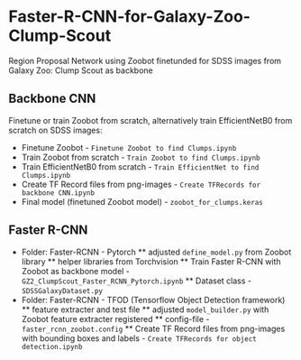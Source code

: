 # Faster-R-CNN-for-Galaxy-Zoo-Clump-Scout
Region Proposal Network using Zoobot finetunded for SDSS images from Galaxy Zoo: Clump Scout as backbone
## Backbone CNN
Finetune or train Zoobot from scratch, alternatively train EfficientNetB0 from scratch on SDSS images:
* Finetune Zoobot - `Finetune Zoobot to find Clumps.ipynb`
* Train Zoobot from scratch - `Train Zoobot to find Clumps.ipynb`
* Train EfficientNetB0 from scratch - `Train EfficientNet to find Clumps.ipynb`
* Create TF Record files from png-images - `Create TFRecords for backbone CNN.ipynb`
* Final model (finetuned Zoobot model) - `zoobot_for_clumps.keras`
## Faster R-CNN
* Folder: Faster-RCNN - Pytorch
** adjusted `define_model.py` from Zoobot library
** helper libraries from Torchvision
** Train Faster R-CNN with Zoobot as backbone model - `GZ2_ClumpScout_Faster_RCNN_Pytorch.ipynb`
** Dataset class - `SDSSGalaxyDataset.py`
* Folder: Faster-RCNN - TFOD (Tensorflow Object Detection framework)
** feature extracter and test file
** adjusted `model_builder.py` with Zoobot feature extracter registered
** config-file - `faster_rcnn_zoobot.config`
** Create TF Record files from png-images with bounding boxes and labels - `Create TFRecords for object detection.ipynb`
